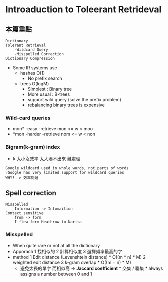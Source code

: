 # Introaduction to Toleerant Retrideval
## 本篇重點
```
Dictionary
Tolerant Retrieval
    -Wildcard Query
    -Misspelled Correction
Dictionary Compression
```
* Some IR systems use
    * hashes O(1)
        * No prefix search
    * trees O(logM)
        * Simplest : Binary tree
        * More usual : B-trees
        * support wild query (solve the prefix problem)
        * rebalancing binary trees is expensive

### Wild-card queries
* mon*
    -easy
    -retrieve mon <= w < moo
* *mon
    -harder
    -retrieve nom <= w < non

### Bigram(k-gram) index
* k 太小沒效率 太大湊不出來 難處理

```
Google wildcard used in whole words, not parts of words
☆Google has very limited support for wildcard queries
WHY? -> 效率問題
```

## Spell correction
```
Misspelled
    Information -> Infomaition
Context sensitive
    from -> form
    I flew form Heathrow to Narita
```
### Misspelled
* When 
    quite rare or not at all the dictionary
* Apporach
    1 找相似的
    2 計算相似度
    3 選擇頻率最高的字
* method
    1 Edit distance (Levenshtein distance)
        * O((m * n) * M)
    2 weighted edit distance
    3 k-gram overlap
        * O((m + n) * M)
    * 避免太長的單字 而相似高 
        -> **Jaccard coefficient**
            * 交集 / 聯集
            * always assigns a number between 0 and 1
